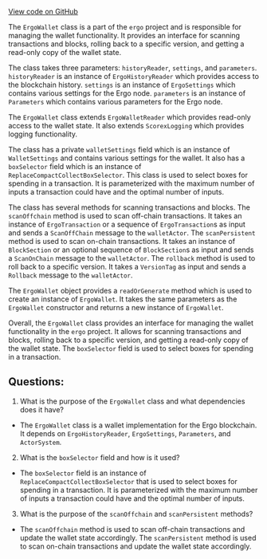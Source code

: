 [View code on GitHub](https://github.com/ergoplatform/ergo/src/main/scala/org/ergoplatform/nodeView/wallet/ErgoWallet.scala)

The `ErgoWallet` class is a part of the `ergo` project and is responsible for managing the wallet functionality. It provides an interface for scanning transactions and blocks, rolling back to a specific version, and getting a read-only copy of the wallet state. 

The class takes three parameters: `historyReader`, `settings`, and `parameters`. `historyReader` is an instance of `ErgoHistoryReader` which provides access to the blockchain history. `settings` is an instance of `ErgoSettings` which contains various settings for the Ergo node. `parameters` is an instance of `Parameters` which contains various parameters for the Ergo node.

The `ErgoWallet` class extends `ErgoWalletReader` which provides read-only access to the wallet state. It also extends `ScorexLogging` which provides logging functionality.

The class has a private `walletSettings` field which is an instance of `WalletSettings` and contains various settings for the wallet. It also has a `boxSelector` field which is an instance of `ReplaceCompactCollectBoxSelector`. This class is used to select boxes for spending in a transaction. It is parameterized with the maximum number of inputs a transaction could have and the optimal number of inputs. 

The class has several methods for scanning transactions and blocks. The `scanOffchain` method is used to scan off-chain transactions. It takes an instance of `ErgoTransaction` or a sequence of `ErgoTransaction`s as input and sends a `ScanOffChain` message to the `walletActor`. The `scanPersistent` method is used to scan on-chain transactions. It takes an instance of `BlockSection` or an optional sequence of `BlockSection`s as input and sends a `ScanOnChain` message to the `walletActor`. The `rollback` method is used to roll back to a specific version. It takes a `VersionTag` as input and sends a `Rollback` message to the `walletActor`. 

The `ErgoWallet` object provides a `readOrGenerate` method which is used to create an instance of `ErgoWallet`. It takes the same parameters as the `ErgoWallet` constructor and returns a new instance of `ErgoWallet`.

Overall, the `ErgoWallet` class provides an interface for managing the wallet functionality in the `ergo` project. It allows for scanning transactions and blocks, rolling back to a specific version, and getting a read-only copy of the wallet state. The `boxSelector` field is used to select boxes for spending in a transaction.
## Questions: 
 1. What is the purpose of the `ErgoWallet` class and what dependencies does it have?
- The `ErgoWallet` class is a wallet implementation for the Ergo blockchain. It depends on `ErgoHistoryReader`, `ErgoSettings`, `Parameters`, and `ActorSystem`.

2. What is the `boxSelector` field and how is it used?
- The `boxSelector` field is an instance of `ReplaceCompactCollectBoxSelector` that is used to select boxes for spending in a transaction. It is parameterized with the maximum number of inputs a transaction could have and the optimal number of inputs.

3. What is the purpose of the `scanOffchain` and `scanPersistent` methods?
- The `scanOffchain` method is used to scan off-chain transactions and update the wallet state accordingly. The `scanPersistent` method is used to scan on-chain transactions and update the wallet state accordingly.